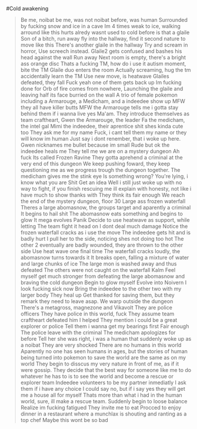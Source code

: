 #Cold awakening
>Be me, noibat
>be me, was not noibat before, was human
>Surrounded by fucking snow and ice in a cave
>Im 4 times weak to ice, walking arround like this hurts
>alredy wasnt used to cold before
>is that a glaile
>Son of a bitch, run away
>fly into the hallway, find it second nature to move like this
>There's another glaile in the hallway
>Try and scream in horror, Use screech instead.
>Glaile2 gets confused and bashes his head against the wall
>Run away
>Next room is empty, there's a bright ass orange disc
>Thats a fucking TM, how do i use it
>autism moment, bite the TM
>Glaile duo enters the room
>Actually screaming, hug the tm
>accidentally learn the TM
>Use new move, is heatwave
>Glailes defeated, they fall
>Fuck yeah
>one of them gets back up
>Im fucking done for
>Orb of fire comes from nowhere, Launching the glaile and leaving half its face burried on the wall
>A trio of female pokemon including a Armarouge, a Medicham, and a indeedee show up
>MFW they all have killer butts
>MFW the Armarouge tells me i gotta stay behind them if i wanna live
>yes Ma'am.
>They introduce themselves as team craftheart,
>Gwen the Armarouge, the leader
>Fa the medicham, the intel gal
>Mimi the indeedee, their aprentice
>shit shes kinda cute too
>They ask me for my name
>Fuck, i cant tell them my name or they will know im human
>Just say i dont renember, that i woke up here.
>Gwen nicknames me bullet because im small
>Rude but ok
>the indeedee heals me
>They tell me we are on a mystery dungeon
>Ah fuck
>Its called Frozen Ravine
>They gotta aprehend a criminal at the very end of this dungeon
>We keep pushing foward, they keep questioning me as we progress trough the dungeon together.
>The medicham gives me the stink eye
>Is something wrong?
>You're lying, i know what you are
>Shit
>Get an idea
>Well i still just woke up with no way to fight, if you finish rescuing me ill explain with honesty, not like i have much to show thanks with
>They think its fair enough
>We reach the end of the mystery dungeon, floor 30
>Large ass frozen waterfall
>Theres a large abomasnow, the groups target and aparently a criminal
>It begins to hail
>shit
>The abomasnow eats something and begins to glow
>It mega evolves
>Panik
>Decide to use heatwave as support, while letting The team fight it head on
>I dont deal much damage
>Notice the frozen waterfall cracks as i use the move
>The indeedee gets hit and is badly hurt
>I pull her to the side, noticing shes not doing too hot
>The other 2 eventually are badly wounded, they are thrown to the other side
>Use heat wave one final time
>The waterfall cracks loudly, the abomasnow turns towards it
>It breaks open, falling a mixture of water and large chunks of ice
>The large mon is washed away and thus defeated
>The others were not caught on the waterfall
>Kalm
>Feel myself get much stronger from defeating the large abomasnow and braving the cold dungeon
>Begin to glow myself
>Evolve into Noivern
>I look fucking sick now
>Bring the indeedee to the other two with my larger body
>They heal up
>Get thanked for saving them, but they remark they need to leave asap.
>We warp outside the dungeon
>There's a metagross, magnezone and Vikavolt
>They are police officers
>They have police in this world, fuck
>They assume team craftheart defeated him
>I helped
>They mention i could be a great explorer or police
>Tell them i wanna get my bearings first
>Fair enough
>The police leave with the criminal
>The medicham apologizes for before
>Tell her she was right, i was a human that suddenly woke up as a noibat
>They are very shocked
>There are no humans in this world
>Aparently no one has seen humans in ages, but the stories of human being turned into pokemon to save the world are the same as on my world
>They begin to disscus my very nature in front of me, as if it were gossip.
>They decide that the best way for someone like me to do whatever he has to is to see the world and become a rescue or explorer team
>Indeedee volunteers to be my partner inmediatly
>I ask them if i have any choice
>I could say no, but if i say yes they will get me a house all for myself
>Thats more than what i had in the human world, sure, ill make a rescue team.
>Suddenly begin to loose balance
>Realize im fucking fatigued
>They invite me to eat
>Procced to enjoy dinner in a restaurant where a munchlax is shouting and ranting as a top chef
>Maybe this wont be so bad